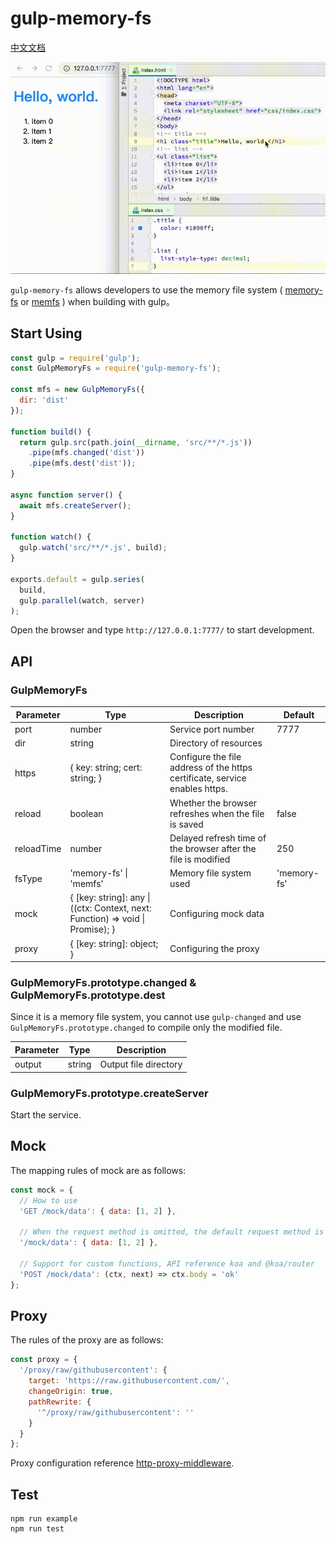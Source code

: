 # gulp-memory-fs

[中文文档](README_zhCN.md)

![](demonstrate.gif)

`gulp-memory-fs` allows developers to use the memory file system ( [memory-fs](https://github.com/webpack/memory-fs) or [memfs](https://github.com/streamich/memfs) ) when building with gulp。

## Start Using

```javascript
const gulp = require('gulp');
const GulpMemoryFs = require('gulp-memory-fs');

const mfs = new GulpMemoryFs({
  dir: 'dist'
});

function build() {
  return gulp.src(path.join(__dirname, 'src/**/*.js'))
    .pipe(mfs.changed('dist'))
    .pipe(mfs.dest('dist'));
}

async function server() {
  await mfs.createServer();
}

function watch() {
  gulp.watch('src/**/*.js', build);
}

exports.default = gulp.series(
  build,
  gulp.parallel(watch, server)
);
```

Open the browser and type `http://127.0.0.1:7777/` to start development.

## API

### GulpMemoryFs

| Parameter  | Type                           | Description                                                                    | Default     |
| ---        | ---                            | ---                                                                            | ---         |
| port       | number                         | Service port number                                                            | 7777        |
| dir        | string                         | Directory of resources                                                         | &nbsp;      |
| https      | { key: string; cert: string; } | Configure the file address of the https certificate, service enables https.    | &nbsp;      |
| reload     | boolean                        | Whether the browser refreshes when the file is saved                           | false       |
| reloadTime | number                         | Delayed refresh time of the browser after the file is modified                 | 250         |
| fsType     | 'memory-fs' &#124; 'memfs'     | Memory file system used                                                        | 'memory-fs' |
| mock       | { [key: string]: any &#124; ((ctx: Context, next: Function) => void &#124; Promise<void>); } | Configuring mock data | &nbsp; |
| proxy      | { [key: string]: object; }     | Configuring the proxy                                                          | &nbsp;      |

### GulpMemoryFs.prototype.changed & GulpMemoryFs.prototype.dest

Since it is a memory file system, you cannot use `gulp-changed` and use `GulpMemoryFs.prototype.changed` to compile only the modified file.

| Parameter | Type   | Description           |
| ---       | ---    | ---                   |
| output    | string | Output file directory |

### GulpMemoryFs.prototype.createServer

Start the service.

## Mock

The mapping rules of mock are as follows:

```javascript
const mock = {
  // How to use
  'GET /mock/data': { data: [1, 2] },

  // When the request method is omitted, the default request method is GET
  '/mock/data': { data: [1, 2] },

  // Support for custom functions, API reference koa and @koa/router
  'POST /mock/data': (ctx, next) => ctx.body = 'ok'
};
```

## Proxy

The rules of the proxy are as follows:

```javascript
const proxy = {
  '/proxy/raw/githubusercontent': {
    target: 'https://raw.githubusercontent.com/',
    changeOrigin: true,
    pathRewrite: {
      '^/proxy/raw/githubusercontent': ''
    }
  }
};
```

Proxy configuration reference [http-proxy-middleware](https://github.com/chimurai/http-proxy-middleware).

## Test

```
npm run example
npm run test
```